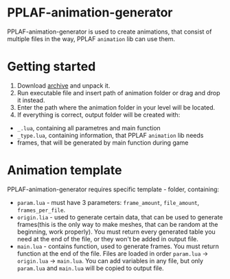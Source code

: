 # PPLAF-animation-generator
PPLAF-animation-generator is used to create animations, that consist of multiple files in the way, PPLAF `animation` lib can use them.

# Getting started
1. Download [archive](https://github.com/glebi574/PPLAF-animation-generator/releases) and unpack it.
2. Run executable file and insert path of animation folder or drag and drop it instead.
3. Enter the path where the animation folder in your level will be located.
4. If everything is correct, output folder will be created with:
 - `_.lua`, containing all parametres and main function
 - `_type.lua`, containing information, that PPLAF `animation` lib needs
 - frames, that will be generated by main function during game

# Animation template
PPLAF-animation-generator requires specific template - folder, containing:
 - `param.lua` - must have 3 parameters: `frame_amount`, `file_amount`, `frames_per_file`.
 - `origin.lia` - used to generate certain data, that can be used to generate frames(this is the only way to make meshes, that can be random at the beginning, work properly). You must return every generated table you need at the end of the file, or they won't be added in output file.
 - `main.lua` - contains function, used to generate frames. You must return function at the end of the file.
Files are loaded in order `param.lua` -> `origin.lua` -> `main.lua`. You can add variables in any file, but only `param.lua` and `main.lua` will be copied to output file.
